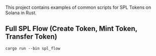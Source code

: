 This project contains examples of common scripts for SPL Tokens on Solana in Rust.

## Full SPL Flow (Create Token, Mint Token, Transfer Token)

`cargo run --bin spl_flow`
